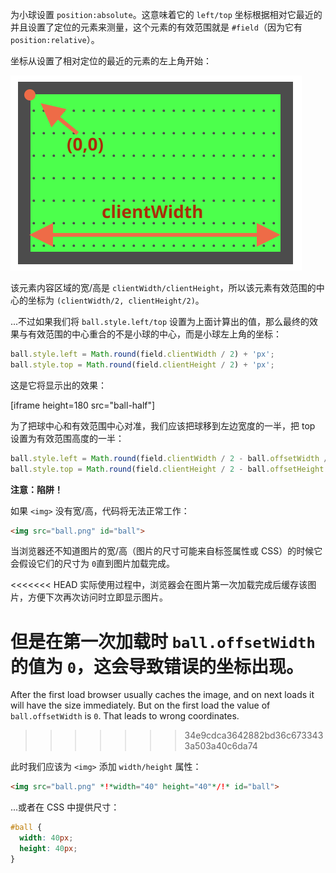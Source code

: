 为小球设置 `position:absolute`。这意味着它的 `left/top` 坐标根据相对它最近的并且设置了定位的元素来测量，这个元素的有效范围就是 `#field`（因为它有 `position:relative`）。

坐标从设置了相对定位的最近的元素的左上角开始：

![](field.svg)

该元素内容区域的宽/高是 `clientWidth/clientHeight`，所以该元素有效范围的中心的坐标为 `(clientWidth/2, clientHeight/2)`。

...不过如果我们将 `ball.style.left/top` 设置为上面计算出的值，那么最终的效果与有效范围的中心重合的不是小球的中心，而是小球左上角的坐标：

```js
ball.style.left = Math.round(field.clientWidth / 2) + 'px';
ball.style.top = Math.round(field.clientHeight / 2) + 'px';
```

这是它将显示出的效果：

[iframe height=180 src="ball-half"]

为了把球中心和有效范围中心对准，我们应该把球移到左边宽度的一半，把 top 设置为有效范围高度的一半：

```js
ball.style.left = Math.round(field.clientWidth / 2 - ball.offsetWidth / 2) + 'px';
ball.style.top = Math.round(field.clientHeight / 2 - ball.offsetHeight / 2) + 'px';
```

**注意：陷阱！**

如果 `<img>` 没有宽/高，代码将无法正常工作：

```html
<img src="ball.png" id="ball">
```

当浏览器还不知道图片的宽/高（图片的尺寸可能来自标签属性或 CSS）的时候它会假设它们的尺寸为 `0`直到图片加载完成。

<<<<<<< HEAD
实际使用过程中，浏览器会在图片第一次加载完成后缓存该图片，方便下次再次访问时立即显示图片。

但是在第一次加载时 `ball.offsetWidth` 的值为 `0`，这会导致错误的坐标出现。
=======
After the first load browser usually caches the image, and on next loads it will have the size immediately. But on the first load the value of `ball.offsetWidth` is `0`. That leads to wrong coordinates.
>>>>>>> 34e9cdca3642882bd36c6733433a503a40c6da74

此时我们应该为 `<img>` 添加 `width/height` 属性：

```html
<img src="ball.png" *!*width="40" height="40"*/!* id="ball">
```

...或者在 CSS 中提供尺寸：

```css
#ball {
  width: 40px;
  height: 40px;
}
```
